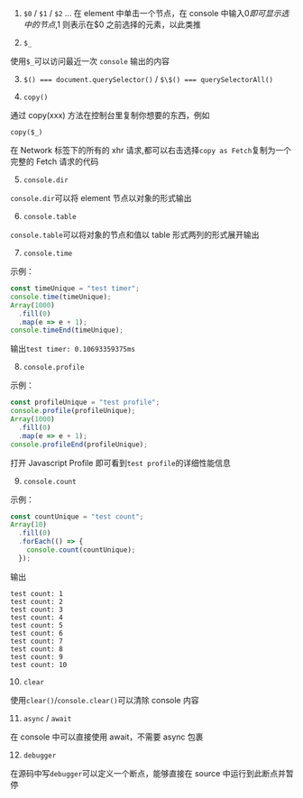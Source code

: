 1. `$0` / `$1` / `$2` ...
   在 element 中单击一个节点，在 console 中输入$0 即可显示选中的节点,$1 则表示在\$0 之前选择的元素，以此类推

2. `$_`

使用`$_`可以访问最近一次 `console` 输出的内容

3. `$() === document.querySelector()` / `$\$() === querySelectorAll()`

4. `copy()`

通过 copy(xxx) 方法在控制台里复制你想要的东西，例如

```jaascript
copy($_)
```

在 Network 标签下的所有的 xhr 请求,都可以右击选择`copy as Fetch`复制为一个完整的 Fetch 请求的代码

5. `console.dir`

`console.dir`可以将 element 节点以对象的形式输出

6. `console.table`

`console.table`可以将对象的节点和值以 table 形式两列的形式展开输出

7. `console.time`

示例：

```javascript
const timeUnique = "test timer";
console.time(timeUnique);
Array(1000)
  .fill(0)
  .map(e => e + 1);
console.timeEnd(timeUnique);
```

输出`test timer: 0.10693359375ms`

8. `console.profile`

示例：

```javascript
const profileUnique = "test profile";
console.profile(profileUnique);
Array(1000)
  .fill(0)
  .map(e => e + 1);
console.profileEnd(profileUnique);
```

打开 Javascript Profile 即可看到`test profile`的详细性能信息

9. `console.count`

示例：

```javascript
const countUnique = "test count";
Array(10)
  .fill(0)
  .forEach(() => {
    console.count(countUnique);
  });
```

输出

```
test count: 1
test count: 2
test count: 3
test count: 4
test count: 5
test count: 6
test count: 7
test count: 8
test count: 9
test count: 10
```

10. `clear`

使用`clear()`/`console.clear()`可以清除 console 内容

11. `async` / `await`

在 console 中可以直接使用 await，不需要 async 包裹

12. `debugger`

在源码中写`debugger`可以定义一个断点，能够直接在 source 中运行到此断点并暂停
